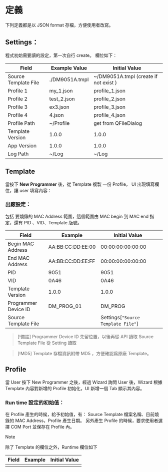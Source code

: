 # 定義
下列定義都是以 JSON format 存檔，方便使用者改寫。 
## Settings：

程式初始需要讀的設定，第一次自行 create。
欄位如下：

| Field                | Example Value  | Initial Value                         |
| -------------------- | -------------- | ------------------------------------- |
| Source Template File | ./DM9051A.tmpl | ~/DM9051A.tmpl (create if not exist ) |
| Profile 1            | my_1.json      | profile_1.json                        |
| Profile 2            | test_2.json    | profile_2.json                        |
| Profile 3<br>        | ex3.json       | profile_3.json                        |
| Profile 4            | 4.json         | profile_4.json                        |
| Profile Path         | ~/Profile      | get from QFileDialog                  |
| Template Version     | 1.0.0          | 1.0.0                                 |
| App Version          | 1.0.0          | 1.0.0                                 |
| Log Path             | ~/Log          | ~/Log                                 |

## Template
當按下 **New Programmer** 後，從 Template 複製 一份 Profile， UI 出現填寫欄位，讓 user 填寫內容：
### 出廠設定：
包括 要燒錄的 MAC Address 範圍，這個範圍由 MAC begin 到 MAC end 指定，還有 PID 、VID、Template 版號。


| Field                | Example           | Initial Value                      |     |
| -------------------- | ----------------- | ---------------------------------- | --- |
| Begin MAC Address    | AA:BB:CC:DD:EE:00 | 00:00:00:00:00:00                  |     |
| End MAC Address      | AA:BB:CC:DD:EE:FF | 00:00:00:00:00:00                  |     |
| PID                  | 9051              | 9051                               |     |
| VID                  | 0A46              | 0A46                               |     |
| Template Version     | 1.0.0             | 1.0.0                              |     |
| Programmer Device ID | DM_PROG_01        | DM_PROG                            |     |
| Source Template File |                   | Settings[`"Source Template File"`] |     |

>[!備註]
>Programmer Device ID 先留位置，以後再從 API 讀取
>Source Template File 從 Setting 讀取

>[!MD5]
Template  存檔資訊附帶 MD5 ，方便確認爲原廠 Template。


## Profile

當 User 按下 New Programmer 之後，經過 Wizard 詢問 User 後，Wizard 根據 Template 內容對新增的 Profile 初始化，UI 新增一個 Tab 顯示其內容。
### Run time 設定的初始值：
在 Profile 產生的時候，給予初始值，有：
Source Template 檔案名稱、目前燒錄的 MAC Address，Profile 產生日期。
另外產生 Profile 的時候，要求使用者選擇 COM Port 並保存在 Profile 內。

>[!Note]

除了 Template 的欄位之外，Runtime 欄位如下

| Field | Example | Initial Value |
| ----- | ------- | ------------- |
|       |         |               |
